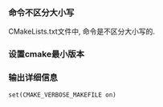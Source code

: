 ### 命令不区分大小写
CMakeLists.txt文件中, 命令是不区分大小写的.

### 设置cmake最小版本


### 输出详细信息
```
set(CMAKE_VERBOSE_MAKEFILE on)
```
